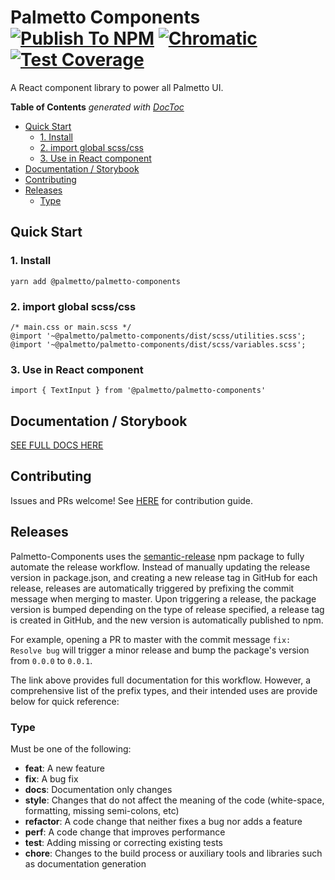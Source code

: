 # Palmetto Components [![Publish To NPM](https://github.com/palmetto/palmetto-components/workflows/Publish%20To%20NPM/badge.svg)](https://github.com/palmetto/palmetto-components/actions?query=workflow%3A%22Publish+To+NPM%22) [![Chromatic](https://github.com/palmetto/palmetto-components/workflows/Chromatic/badge.svg?branch=master)](https://github.com/palmetto/palmetto-components/actions?query=workflow%3AChromatic) [![Test Coverage](https://api.codeclimate.com/v1/badges/e61e897623b87d91d155/test_coverage)](https://codeclimate.com/github/palmetto/palmetto-components/test_coverage)

A React component library to power all Palmetto UI. 

<!-- START doctoc generated TOC please keep comment here to allow auto update -->
<!-- DON'T EDIT THIS SECTION, INSTEAD RE-RUN doctoc TO UPDATE -->
**Table of Contents**  *generated with [DocToc](https://github.com/thlorenz/doctoc)*

- [Quick Start](#quick-start)
  - [1. Install](#1-install)
  - [2. import global scss/css](#2-import-global-scsscss)
  - [3. Use in React component](#3-use-in-react-component)
- [Documentation / Storybook](#documentation--storybook)
- [Contributing](#contributing)
- [Releases](#releases)
  - [Type](#type)

<!-- END doctoc generated TOC please keep comment here to allow auto update -->

## Quick Start

### 1. Install
`yarn add @palmetto/palmetto-components`

### 2. import global scss/css
```
/* main.css or main.scss */
@import '~@palmetto/palmetto-components/dist/scss/utilities.scss';
@import '~@palmetto/palmetto-components/dist/scss/variables.scss';
```

### 3. Use in React component
`import { TextInput } from '@palmetto/palmetto-components'`


## Documentation / Storybook

[SEE FULL DOCS HERE](https://master--5ed9214b642dc10022b50a2d.chromatic.com)

## Contributing

Issues and PRs welcome! See [HERE](https://github.com/palmetto/palmetto-components/blob/develop/.github/CONTRIBUTING.md) for contribution guide.

## Releases

Palmetto-Components uses the [semantic-release](https://github.com/semantic-release/semantic-release) npm package to fully automate the release workflow. Instead of manually updating the release version in package.json, and creating a new release tag in GitHub for each release, releases are automatically triggered by prefixing the commit message when merging to master. Upon triggering a release, the package version is bumped depending on the type of release specified, a release tag is created in GitHub, and the new version is automatically published to npm.

For example, opening a PR to master with the commit message `fix: Resolve bug` will trigger a minor release and bump the package's version from `0.0.0` to `0.0.1`.

The link above provides full documentation for this workflow. However, a comprehensive list of the prefix types, and their intended uses are provide below for quick reference:

### Type
Must be one of the following:

* **feat**: A new feature
* **fix**: A bug fix
* **docs**: Documentation only changes
* **style**: Changes that do not affect the meaning of the code (white-space, formatting, missing
  semi-colons, etc)
* **refactor**: A code change that neither fixes a bug nor adds a feature
* **perf**: A code change that improves performance
* **test**: Adding missing or correcting existing tests
* **chore**: Changes to the build process or auxiliary tools and libraries such as documentation
  generation




